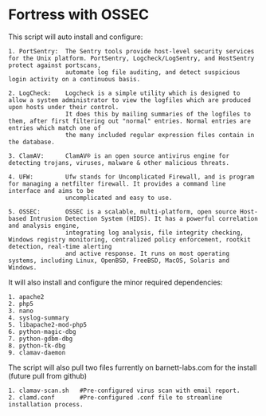 # Fortress with OSSEC

This script will auto install and configure:

	1. PortSentry:	The Sentry tools provide host-level security services for the Unix platform. PortSentry, Logcheck/LogSentry, and HostSentry protect against portscans,
					automate log file auditing, and detect suspicious login activity on a continuous basis.
					
	2. LogCheck: 	Logcheck is a simple utility which is designed to allow a system administrator to view the logfiles which are produced upon hosts under their control.
					It does this by mailing summaries of the logfiles to them, after first filtering out "normal" entries. Normal entries are entries which match one of 
					the many included regular expression files contain in the database.

	3. ClamAV:		ClamAV® is an open source antivirus engine for detecting trojans, viruses, malware & other malicious threats.
	
	4. UFW:			Ufw stands for Uncomplicated Firewall, and is program for managing a netfilter firewall. It provides a command line interface and aims to be 
					uncomplicated and easy to use.
					
	5. OSSEC:		OSSEC is a scalable, multi-platform, open source Host-based Intrusion Detection System (HIDS). It has a powerful correlation and analysis engine,
					integrating log analysis, file integrity checking, Windows registry monitoring, centralized policy enforcement, rootkit detection, real-time alerting 
					and active response. It runs on most operating systems, including Linux, OpenBSD, FreeBSD, MacOS, Solaris and Windows.
					
	
It will also install and configure the minor required dependencies:

	1. apache2 	
	2. php5 	
	3. nano 
	4. syslog-summary 
	5. libapache2-mod-php5 
	6. python-magic-dbg
	7. python-gdbm-dbg
	8. python-tk-dbg
	9. clamav-daemon
	
The script will also pull two files furrently on barnett-labs.com for the install (future pull from github)

	1. clamav-scan.sh 	#Pre-configured virus scan with email report. 
	2. clamd.conf  		#Pre-configured .conf file to streamline installation process.
